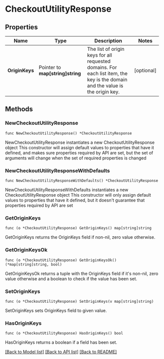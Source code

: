 # CheckoutUtilityResponse

## Properties

Name | Type | Description | Notes
------------ | ------------- | ------------- | -------------
**OriginKeys** | Pointer to **map[string]string** | The list of origin keys for all requested domains. For each list item, the key is the domain and the value is the origin key. | [optional] 

## Methods

### NewCheckoutUtilityResponse

`func NewCheckoutUtilityResponse() *CheckoutUtilityResponse`

NewCheckoutUtilityResponse instantiates a new CheckoutUtilityResponse object
This constructor will assign default values to properties that have it defined,
and makes sure properties required by API are set, but the set of arguments
will change when the set of required properties is changed

### NewCheckoutUtilityResponseWithDefaults

`func NewCheckoutUtilityResponseWithDefaults() *CheckoutUtilityResponse`

NewCheckoutUtilityResponseWithDefaults instantiates a new CheckoutUtilityResponse object
This constructor will only assign default values to properties that have it defined,
but it doesn't guarantee that properties required by API are set

### GetOriginKeys

`func (o *CheckoutUtilityResponse) GetOriginKeys() map[string]string`

GetOriginKeys returns the OriginKeys field if non-nil, zero value otherwise.

### GetOriginKeysOk

`func (o *CheckoutUtilityResponse) GetOriginKeysOk() (*map[string]string, bool)`

GetOriginKeysOk returns a tuple with the OriginKeys field if it's non-nil, zero value otherwise
and a boolean to check if the value has been set.

### SetOriginKeys

`func (o *CheckoutUtilityResponse) SetOriginKeys(v map[string]string)`

SetOriginKeys sets OriginKeys field to given value.

### HasOriginKeys

`func (o *CheckoutUtilityResponse) HasOriginKeys() bool`

HasOriginKeys returns a boolean if a field has been set.


[[Back to Model list]](../README.md#documentation-for-models) [[Back to API list]](../README.md#documentation-for-api-endpoints) [[Back to README]](../README.md)


